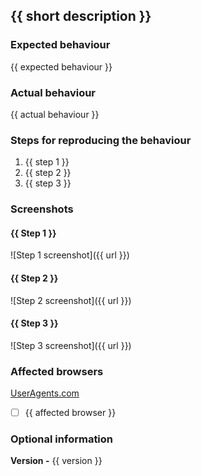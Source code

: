 ## {{ short description }}

### Expected behaviour

{{ expected behaviour }}

### Actual behaviour

{{ actual behaviour }}

### Steps for reproducing the behaviour

1.  {{ step 1 }}
2.  {{ step 2 }}
3.  {{ step 3 }}

### Screenshots

#### {{ Step 1 }}

![Step 1 screenshot]({{ url }})

#### {{ Step 2 }}

![Step 2 screenshot]({{ url }})

#### {{ Step 3 }}

![Step 3 screenshot]({{ url }})

### Affected browsers

[UserAgents.com](http://www.whatsmyua.com/)

* [ ] {{ affected browser }}

### Optional information

**Version -** {{ version }}
